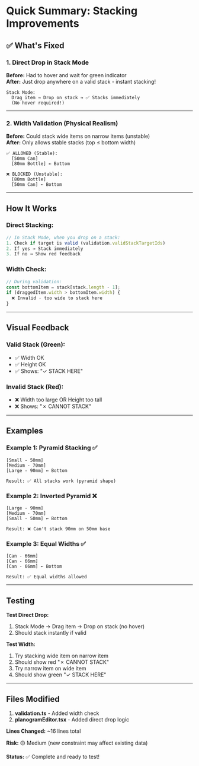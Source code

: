 # Quick Summary: Stacking Improvements

## ✅ What's Fixed

### 1. Direct Drop in Stack Mode
**Before:** Had to hover and wait for green indicator  
**After:** Just drop anywhere on a valid stack - instant stacking!

```
Stack Mode:
  Drag item → Drop on stack → ✅ Stacks immediately
  (No hover required!)
```

---

### 2. Width Validation (Physical Realism)
**Before:** Could stack wide items on narrow items (unstable)  
**After:** Only allows stable stacks (top ≤ bottom width)

```
✅ ALLOWED (Stable):
  [50mm Can]
  [80mm Bottle] ← Bottom
  
❌ BLOCKED (Unstable):
  [80mm Bottle]
  [50mm Can] ← Bottom
```

---

## How It Works

### Direct Stacking:
```typescript
// In Stack Mode, when you drop on a stack:
1. Check if target is valid (validation.validStackTargetIds)
2. If yes → Stack immediately
3. If no → Show red feedback
```

### Width Check:
```typescript
// During validation:
const bottomItem = stack[stack.length - 1];
if (draggedItem.width > bottomItem.width) {
  ❌ Invalid - too wide to stack here
}
```

---

## Visual Feedback

### Valid Stack (Green):
- ✅ Width OK
- ✅ Height OK  
- ✅ Shows: "✓ STACK HERE"

### Invalid Stack (Red):
- ❌ Width too large OR Height too tall
- ❌ Shows: "✗ CANNOT STACK"

---

## Examples

### Example 1: Pyramid Stacking ✅
```
[Small - 50mm]
[Medium - 70mm]
[Large - 90mm] ← Bottom

Result: ✅ All stacks work (pyramid shape)
```

### Example 2: Inverted Pyramid ❌
```
[Large - 90mm]
[Medium - 70mm]
[Small - 50mm] ← Bottom

Result: ❌ Can't stack 90mm on 50mm base
```

### Example 3: Equal Widths ✅
```
[Can - 66mm]
[Can - 66mm]
[Can - 66mm] ← Bottom

Result: ✅ Equal widths allowed
```

---

## Testing

**Test Direct Drop:**
1. Stack Mode → Drag item → Drop on stack (no hover)
2. Should stack instantly if valid

**Test Width:**
1. Try stacking wide item on narrow item
2. Should show red "✗ CANNOT STACK"
3. Try narrow item on wide item
4. Should show green "✓ STACK HERE"

---

## Files Modified

1. **validation.ts** - Added width check
2. **planogramEditor.tsx** - Added direct drop logic

**Lines Changed:** ~16 lines total

**Risk:** 🟡 Medium (new constraint may affect existing data)

**Status:** ✅ Complete and ready to test!
